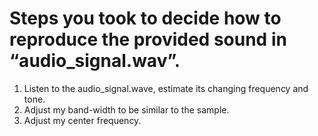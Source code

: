 # Steps you took to decide how to reproduce the provided sound in “audio_signal.wav”.
1. Listen to the audio_signal.wave, estimate its changing frequency and tone.
2. Adjust my band-width to be similar to the sample.
3. Adjust my center frequency.
